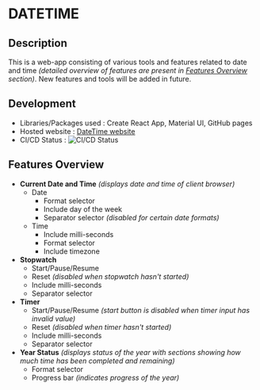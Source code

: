 # DATETIME

## Description
This is a web-app consisting of various tools and features related to date and time _(detailed overview of features are present in [Features Overview](README.md#features-overview) section)_. New features and tools will be added in future.

## Development
- Libraries/Packages used  :  Create React App, Material UI, GitHub pages
- Hosted website  :  [DateTime website](https://hash-0021.github.io/datetime/)
- CI/CD Status    :  ![CI/CD Status](https://github.com/HASH-0021/datetime/workflows/CI/CD/badge.svg)

## Features Overview
- **Current Date and Time** _(displays date and time of client browser)_
  - Date
    - Format selector
    - Include day of the week
    - Separator selector _(disabled for certain date formats)_
  - Time
    - Include milli-seconds
    - Format selector
    - Include timezone
- **Stopwatch**
  - Start/Pause/Resume
  - Reset _(disabled when stopwatch hasn't started)_
  - Include milli-seconds
  - Separator selector
- **Timer**
  - Start/Pause/Resume _(start button is disabled when timer input has invalid value)_
  - Reset _(disabled when timer hasn't started)_
  - Include milli-seconds
  - Separator selector
- **Year Status** _(displays status of the year with sections showing how much time has been completed and remaining)_
  - Format selector
  - Progress bar _(indicates progress of the year)_
